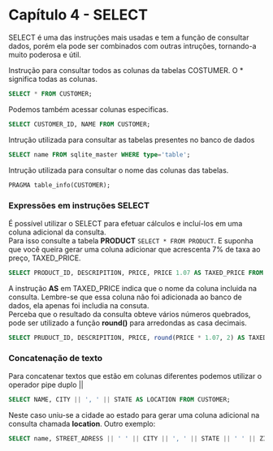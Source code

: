 # Capítulo 4 - SELECT

SELECT é uma das instruções mais usadas e tem a função de consultar dados, porém ela pode ser combinados com outras intruções, tornando-a muito poderosa e útil.<br>

Instrução para consultar todos as colunas da tabelas COSTUMER. O * significa todas as colunas.
```sql
SELECT * FROM CUSTOMER;
```
Podemos também acessar colunas especificas.

```sql
SELECT CUSTOMER_ID, NAME FROM CUSTOMER;
```
Intrução utilizada para consultar as tabelas presentes no banco de dados
```sql
SELECT name FROM sqlite_master WHERE type='table';
```
Intrução utilizada para consultar o nome das colunas das tabelas.
```sql
PRAGMA table_info(CUSTOMER);
```

### Expressões em instruções SELECT
É possível utilizar o SELECT para efetuar cálculos e incluí-los em uma coluna adicional da consulta.<br>
Para isso consulte a tabela **PRODUCT** `SELECT * FROM PRODUCT`. E suponha que você queira gerar uma coluna adicionar que acrescenta 7% de taxa ao preço, TAXED_PRICE.

```sql
SELECT PRODUCT_ID, DESCRIPITION, PRICE, PRICE 1.07 AS TAXED_PRICE FROM PRODUCT;
```
A instrução **AS** em TAXED_PRICE indica que o nome da coluna incluida na consulta. Lembre-se que essa coluna não foi adicionada ao banco de dados, ela apenas foi includia na consuta.<br>
Perceba que o resultado da consulta obteve vários números quebrados, pode ser utilizado a função **round()** para arredondas as casa decimais.
```sql
SELECT PRUDUCT_ID, DESCRIPITION, PRICE, round(PRICE * 1.07, 2) AS TAXED_PRICE FROM PRODUCT;
```

### Concatenação de texto
Para concatenar textos que estão em colunas diferentes podemos utilizar o operador pipe duplo ||
```sql
SELECT NAME, CITY || ', ' || STATE AS LOCATION FROM CUSTOMER;
```
Neste caso uniu-se a cidade ao estado para gerar uma coluna adicional na consulta chamada **location**. Outro exemplo:

```sql
SELECT name, STREET_ADRESS || ' ' || CITY || ', ' || STATE || ' ' || ZIP as SHIP_ADRESS FROM CUSTOMER;
```

